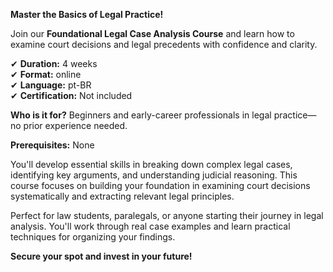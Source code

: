 **Master the Basics of Legal Practice!**

Join our **Foundational Legal Case Analysis Course** and learn how to examine court decisions and legal precedents with confidence and clarity.

✔ **Duration:** 4 weeks  
✔ **Format:** online  
✔ **Language:** pt-BR  
✔ **Certification:** Not included

**Who is it for?** Beginners and early-career professionals in legal practice—no prior experience needed.

**Prerequisites:** None

You'll develop essential skills in breaking down complex legal cases, identifying key arguments, and understanding judicial reasoning. This course focuses on building your foundation in examining court decisions systematically and extracting relevant legal principles.

Perfect for law students, paralegals, or anyone starting their journey in legal analysis. You'll work through real case examples and learn practical techniques for organizing your findings.

**Secure your spot and invest in your future!**